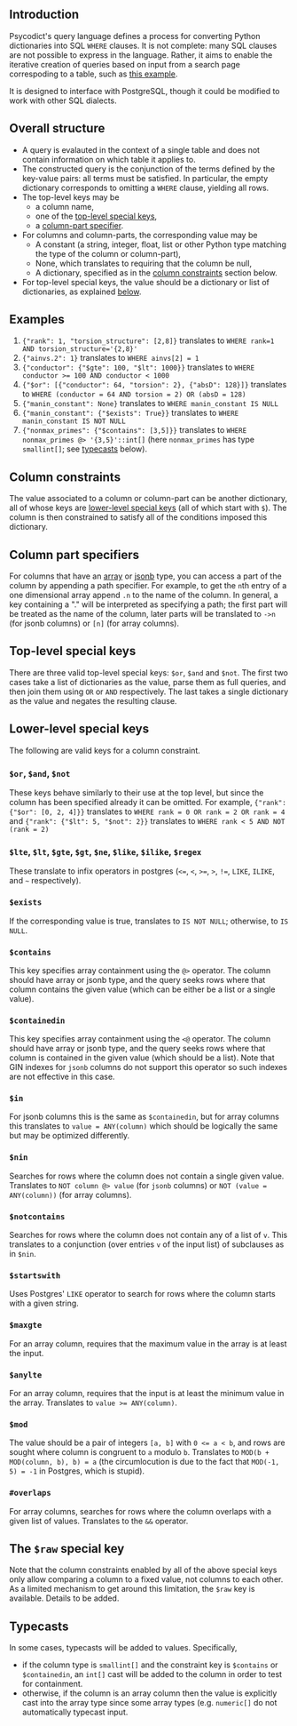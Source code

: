 
## Introduction

Psycodict's query language defines a process for converting Python dictionaries into SQL `WHERE` clauses.  It is not complete: many SQL clauses are not possible to express in the language.  Rather, it aims to enable the iterative creation of queries based on input from a search page correspoding to a table, such as [this example](https://www.lmfdb.org/EllipticCurve/Q/).

It is designed to interface with PostgreSQL, though it could be modified to work with other SQL dialects.

## Overall structure

 * A query is evalauted in the context of a single table and does not contain information on which table it applies to.
 * The constructed query is the conjunction of the terms defined by the key-value pairs: all terms must be satisfied.  In particular, the empty dictionary corresponds to omitting a `WHERE` clause, yielding all rows.
 * The top-level keys may be
   * a column name,
   * one of the [top-level special keys](#top-level-special-keys),
   * a [column-part specifier](#column-part-specifiers).
 * For columns and column-parts, the corresponding value may be
   * A constant (a string, integer, float, list or other Python type matching the type of the column or column-part),
   * None, which translates to requiring that the column be null,
   * A dictionary, specified as in the [column constraints](#column-constraints) section below.
 * For top-level special keys, the value should be a dictionary or list of dictionaries, as explained [below](#top-level-special-keys).

## Examples

 1. `{"rank": 1, "torsion_structure": [2,8]}` translates to `WHERE rank=1 AND torsion_structure='{2,8}'`
 1. `{"ainvs.2": 1}` translates to `WHERE ainvs[2] = 1`
 1. `{"conductor": {"$gte": 100, "$lt": 1000}}` translates to `WHERE conductor >= 100 AND conductor < 1000`
 1. `{"$or": [{"conductor": 64, "torsion": 2}, {"absD": 128}]}` translates to `WHERE (conductor = 64 AND torsion = 2) OR (absD = 128)`
 1. `{"manin_constant": None}` translates to `WHERE manin_constant IS NULL`
 1. `{"manin_constant": {"$exists": True}}` translates to `WHERE manin_constant IS NOT NULL`
 1. `{"nonmax_primes": {"$contains": [3,5]}}` translates to `WHERE nonmax_primes @> '{3,5}'::int[]` (here `nonmax_primes` has type `smallint[]`; see [typecasts](#typecasts) below).

## Column constraints

The value associated to a column or column-part can be another dictionary, all of whose keys are [lower-level special keys](#lower-level-special-keys) (all of which start with `$`).  The column is then constrained to satisfy all of the conditions imposed this dictionary.

## Column part specifiers

For columns that have an [array](https://www.postgresql.org/docs/current/arrays.html) or [jsonb](https://www.postgresql.org/docs/current/datatype-json.html) type, you can access a part of the column by appending a path specifier.  For example, to get the `n`th entry of a one dimensional array append `.n` to the name of the column.  In general, a key containing a "." will be interpreted as specifying a path; the first part will be treated as the name of the column, later parts will be translated to `->n` (for jsonb columns) or `[n]` (for array columns).

## Top-level special keys

There are three valid top-level special keys: `$or`, `$and` and `$not`. The first two cases take a list of dictionaries as the value, parse them as full queries, and then join them using `OR` or `AND` respectively.  The last takes a single dictionary as the value and negates the resulting clause.

## Lower-level special keys

The following are valid keys for a column constraint.

### `$or`, `$and`, `$not`

These keys behave similarly to their use at the top level, but since the column has been specified already it can be omitted.  For example, `{"rank": {"$or": [0, 2, 4]}}` translates to `WHERE rank = 0 OR rank = 2 OR rank = 4` and `{"rank": {"$lt": 5, "$not": 2}}` translates to `WHERE rank < 5 AND NOT (rank = 2)`

### `$lte`, `$lt`, `$gte`, `$gt`, `$ne`, `$like`, `$ilike`, `$regex`

These translate to infix operators in postgres (`<=`, `<`, `>=`, `>`, `!=`, `LIKE`, `ILIKE`, and `~` respectively).

### `$exists`

If the corresponding value is true, translates to `IS NOT NULL`; otherwise, to `IS NULL`.

### `$contains`

This key specifies array containment using the `@>` operator.  The column should have array or jsonb type, and the query seeks rows where that column contains the given value (which can be either be a list or a single value).

### `$containedin`

This key specifies array containment using the `<@` operator.  The column should have array or jsonb type, and the query seeks rows where that column is contained in the given value (which should be a list).  Note that GIN indexes for `jsonb` columns do not support this operator so such indexes are not effective in this case.

### `$in`

For jsonb columns this is the same as `$containedin`, but for array columns this translates to `value = ANY(column)` which should be logically the same but may be optimized differently.

### `$nin`

Searches for rows where the column does not contain a single given value.  Translates to `NOT column @> value` (for `jsonb` columns) or `NOT (value = ANY(column))` (for array columns).

### `$notcontains`

Searches for rows where the column does not contain any of a list of `v`.  This translates to a conjunction (over entries `v` of the input list) of subclauses as in `$nin`.

### `$startswith`

Uses Postgres' `LIKE` operator to search for rows where the column starts with a given string.

### `$maxgte`

For an array column, requires that the maximum value in the array is at least the input.

### `$anylte`

For an array column, requires that the input is at least the minimum value in the array.  Translates to `value >= ANY(column)`.

### `$mod`

The value should be a pair of integers `[a, b]` with `0 <= a < b`, and rows are sought where column is congruent to `a` modulo `b`.  Translates to `MOD(b + MOD(column, b), b) = a` (the circumlocution is due to the fact that `MOD(-1, 5) = -1` in Postgres, which is stupid).

### `#overlaps`

For array columns, searches for rows where the column overlaps with a given list of values.  Translates to the `&&` operator.

## The `$raw` special key

Note that the column constraints enabled by all of the above special keys only allow comparing a column to a fixed value, not columns to each other.  As a limited mechanism to get around this limitation, the `$raw` key is available.  Details to be added.

## Typecasts

In some cases, typecasts will be added to values.  Specifically,
 * if the column type is `smallint[]` and the constraint key is `$contains` or `$containedin`, an `int[]` cast will be added to the column in order to test for containment.
 * otherwise, if the column is an array column then the value is explicitly cast into the array type since some array types (e.g. `numeric[]` do not automatically typecast input.
